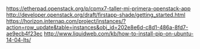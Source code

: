 https://etherpad.openstack.org/p/cpmx7-taller-mi-primera-openstack-app
http://developer.openstack.org/draft/firstapp-shade/getting_started.html
https://horizon.internap.com/project/instances/?action=row_update&table=instances&obj_id=202e8e6d-c8d1-486a-8fd7-ae9ecb4f23ec
http://www.liquidweb.com/kb/how-to-install-pip-on-ubuntu-14-04-lts/
